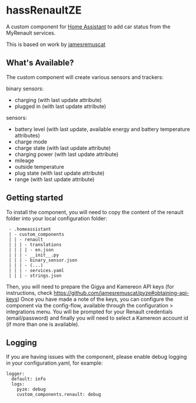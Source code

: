 # hassRenaultZE
A custom component for [Home Assistant](http://home-assistant.io/) to add car status from the MyRenault services.

This is based on work by [jamesremuscat](https://github.com/jamesremuscat/pyze)

## What's Available?
The custom component will create various sensors and trackers:

binary sensors:
- charging (with last update attribute)
- plugged in (with last update attribute)

sensors:
- battery level (with last update, available energy and battery temperature attributes)
- charge mode
- charge state (with last update attribute)
- charging power (with last update attribute)
- mileage
- outside temperature
- plug state (with last update attribute)
- range (with last update attribute)


## Getting started
To install the component, you will need to copy the content of the renault folder into your local configuration folder:
```
 - .homeassistant
 | - custom_components
 | | - renault
 | | | - translations
 | | | | - en.json
 | | | - __init__.py
 | | | - binary_sensor.json
 | | | - (...)
 | | | - services.yaml
 | | | - strings.json
```

Then, you will need to prepare the Gigya and Kamereon API keys (for instructions, check https://github.com/jamesremuscat/pyze#obtaining-api-keys)
Once you have made a note of the keys, you can configure the component via the config-flow, available through the configuration > integrations menu.
You will be prompted for your Renault credentials (email/password) and finally you will need to select a Kamereon account id (if more than one is available).

## Logging
If you are having issues with the component, please enable debug logging in your configuration.yaml, for example:
```
logger:
  default: info
  logs:
    pyze: debug
    custom_components.renault: debug
```
